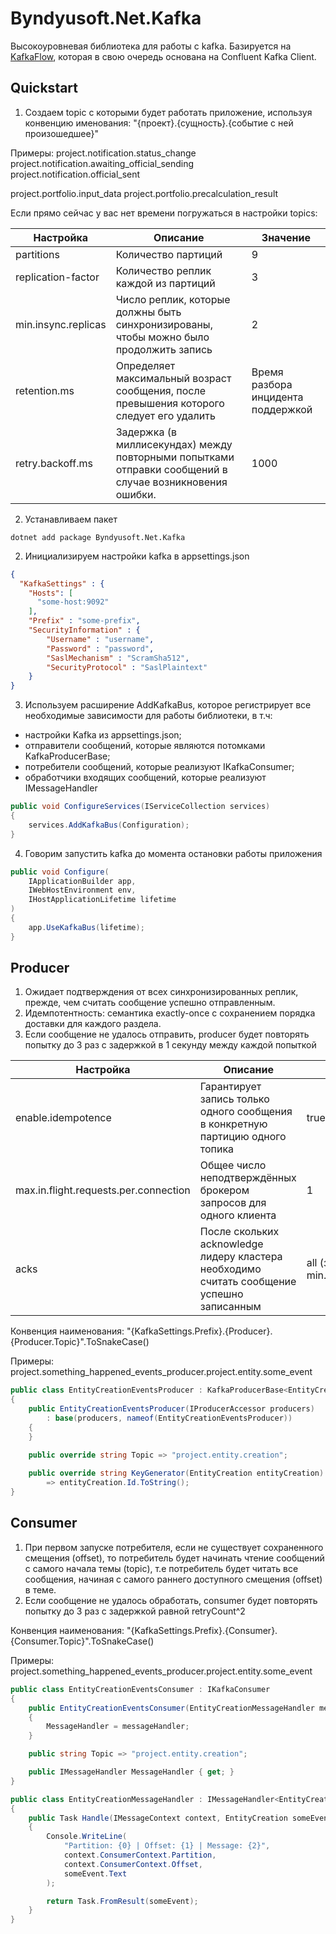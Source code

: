 # Byndyusoft.Net.Kafka

Высокоуровневая библиотека для работы с kafka. 
Базируется на [KafkaFlow](https://github.com/Farfetch/kafkaflow), которая в свою очередь основана на Confluent Kafka Client.

## Quickstart

1. Создаем topic с которыми будет работать приложение, используя конвенцию именования:
"{проект}.{сущность}.{событие с ней произошедшее}"

Примеры:
project.notification.status_change
project.notification.awaiting_official_sending
project.notification.official_sent

project.portfolio.input_data
project.portfolio.precalculation_result

Если прямо сейчас у вас нет времени погружаться в настройки topics:

| Настройка           | Описание                                                                                                | Значение                           |
| ------------------- | ------------------------------------------------------------------------------------------------------- | ---------------------------------- |
| partitions          | Количество партиций                                                                                     | 9                                  |
| replication-factor  | Количество реплик каждой из партиций                                                                    | 3                                  |
| min.insync.replicas | Число реплик, которые должны быть синхронизированы, чтобы можно было продолжить запись                  | 2                                  |
| retention.ms        | Определяет максимальный возраст сообщения, после превышения которого следует его удалить                | Время разбора инцидента поддержкой |
| retry.backoff.ms    | Задержка (в миллисекундах) между повторными попытками отправки сообщений в случае возникновения ошибки. | 1000                               | 


2. Устанавливаем пакет 
```shell
dotnet add package Byndyusoft.Net.Kafka
```

2. Инициализируем настройки kafka в appsettings.json
```json
{
  "KafkaSettings" : {
    "Hosts": [
      "some-host:9092"
    ],
    "Prefix" : "some-prefix",
    "SecurityInformation" : {
	    "Username" : "username",
	    "Password" : "password",
	    "SaslMechanism" : "ScramSha512",
	    "SecurityProtocol" : "SaslPlaintext"
	}
}
```

3. Используем расширение AddKafkaBus, которое регистрирует все необходимые зависимости для работы библиотеки, в т.ч:
- настройки Kafka из appsettings.json;
- отправители сообщений, которые являются потомками KafkaProducerBase;
- потребители сообщений, которые реализуют IKafkaConsumer;
- обработчики входящих сообщений, которые реализуют IMessageHandler
```c#
public void ConfigureServices(IServiceCollection services)
{
	services.AddKafkaBus(Configuration);
}
```

4. Говорим запустить kafka до момента остановки работы приложения
```c#
public void Configure(
    IApplicationBuilder app,
    IWebHostEnvironment env,
    IHostApplicationLifetime lifetime
)
{
	app.UseKafkaBus(lifetime);
}
```

## Producer

1. Ожидает подтверждения от всех синхронизированных реплик, прежде, чем считать сообщение успешно отправленным. 
2. Идемпотентность: cемантика exactly-once с сохранением порядка доставки для каждого раздела.
3. Если сообщение не удалось отправить, producer будет повторять попытку до 3 раз с задержкой в 1 секунду между каждой попыткой

| Настройка           | Описание           | Значение            		| 
| ------------------- | ------------------ | -----------------------------------| 
| enable.idempotence  | Гарантирует запись только одного сообщения в конкретную партицию одного топика | true |     
| max.in.flight.requests.per.connection | Общее число неподтверждённых брокером запросов для одного клиента | 1 |        
| acks                | После скольких acknowledge лидеру кластера необходимо считать сообщение успешно записанным | all (значение из min.insync.replicas) | 

Конвенция наименования: 
"{KafkaSettings.Prefix}.{Producer}.{Producer.Topic}".ToSnakeCase()

Примеры:
project.something_happened_events_producer.project.entity.some_event

```c#
public class EntityCreationEventsProducer : KafkaProducerBase<EntityCreation>
{
    public EntityCreationEventsProducer(IProducerAccessor producers) 
        : base(producers, nameof(EntityCreationEventsProducer))
    {
    }

    public override string Topic => "project.entity.creation";
    
    public override string KeyGenerator(EntityCreation entityCreation)
        => entityCreation.Id.ToString();
}
```

## Consumer

1. При первом запуске потребителя, если не существует сохраненного смещения (offset), то потребитель будет начинать чтение сообщений с самого начала темы (topic), т.е потребитель будет читать все сообщения, начиная с самого раннего доступного смещения (offset) в теме. 
2. Если сообщение не удалось обработать, consumer будет повторять попытку до 3 раз с задержкой равной retryCount^2

Конвенция наименования: 
"{KafkaSettings.Prefix}.{Consumer}.{Consumer.Topic}".ToSnakeCase()

Примеры:
project.something_happened_events_producer.project.entity.some_event

```c#
public class EntityCreationEventsConsumer : IKafkaConsumer
{
    public EntityCreationEventsConsumer(EntityCreationMessageHandler messageHandler)
    {
        MessageHandler = messageHandler;
    }

    public string Topic => "project.entity.creation";

    public IMessageHandler MessageHandler { get; }
}

public class EntityCreationMessageHandler : IMessageHandler<EntityCreation>
{
    public Task Handle(IMessageContext context, EntityCreation someEvent)
    {
        Console.WriteLine(
            "Partition: {0} | Offset: {1} | Message: {2}",
            context.ConsumerContext.Partition,
            context.ConsumerContext.Offset,
            someEvent.Text
        );

        return Task.FromResult(someEvent);
    }
}
```
